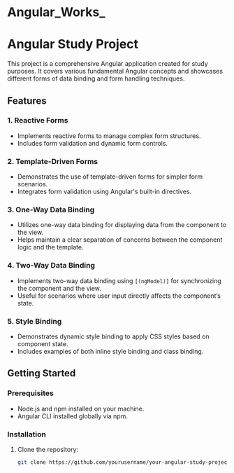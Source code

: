 # Angular_Works_
# Angular Study Project

This project is a comprehensive Angular application created for study purposes. It covers various fundamental Angular concepts and showcases different forms of data binding and form handling techniques.

## Features

### 1. Reactive Forms
- Implements reactive forms to manage complex form structures.
- Includes form validation and dynamic form controls.

### 2. Template-Driven Forms
- Demonstrates the use of template-driven forms for simpler form scenarios.
- Integrates form validation using Angular's built-in directives.

### 3. One-Way Data Binding
- Utilizes one-way data binding for displaying data from the component to the view.
- Helps maintain a clear separation of concerns between the component logic and the template.

### 4. Two-Way Data Binding
- Implements two-way data binding using `[(ngModel)]` for synchronizing the component and the view.
- Useful for scenarios where user input directly affects the component’s state.

### 5. Style Binding
- Demonstrates dynamic style binding to apply CSS styles based on component state.
- Includes examples of both inline style binding and class binding.

## Getting Started

### Prerequisites
- Node.js and npm installed on your machine.
- Angular CLI installed globally via npm.

### Installation
1. Clone the repository:
   ```bash
   git clone https://github.com/yourusername/your-angular-study-project.git

